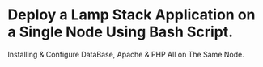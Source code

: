 # Deploy a Lamp Stack Application on a Single Node Using Bash Script.
Installing & Configure DataBase, Apache & PHP All on The Same Node.
